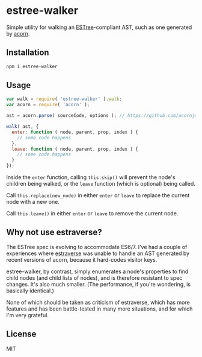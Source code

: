 # estree-walker

Simple utility for walking an [ESTree](https://github.com/estree/estree)-compliant AST, such as one generated by [acorn](https://github.com/marijnh/acorn).


## Installation

```bash
npm i estree-walker
```


## Usage

```js
var walk = require( 'estree-walker' ).walk;
var acorn = require( 'acorn' );

ast = acorn.parse( sourceCode, options ); // https://github.com/acornjs/acorn

walk( ast, {
  enter: function ( node, parent, prop, index ) {
    // some code happens
  },
  leave: function ( node, parent, prop, index ) {
  	// some code happens
  }
});
```

Inside the `enter` function, calling `this.skip()` will prevent the node's children being walked, or the `leave` function (which is optional) being called.

Call `this.replace(new_node)` in either `enter` or `leave` to replace the current node with a new one.

Call `this.leave()` in either `enter` or `leave` to remove the current node.

## Why not use estraverse?

The ESTree spec is evolving to accommodate ES6/7. I've had a couple of experiences where [estraverse](https://github.com/estools/estraverse) was unable to handle an AST generated by recent versions of acorn, because it hard-codes visitor keys.

estree-walker, by contrast, simply enumerates a node's properties to find child nodes (and child lists of nodes), and is therefore resistant to spec changes. It's also much smaller. (The performance, if you're wondering, is basically identical.)

None of which should be taken as criticism of estraverse, which has more features and has been battle-tested in many more situations, and for which I'm very grateful.


## License

MIT
